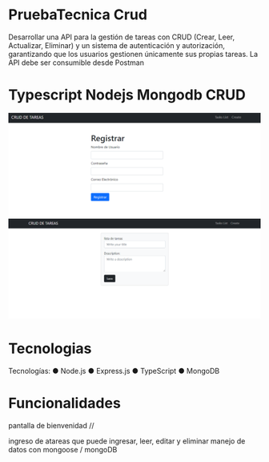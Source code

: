 # PruebaTecnica Crud
Desarrollar una API para la gestión de tareas con CRUD (Crear, Leer, Actualizar, Eliminar) y un
sistema de autenticación y autorización, garantizando que los usuarios gestionen únicamente
sus propias tareas. La API debe ser consumible desde Postman

# Typescript Nodejs Mongodb CRUD
![](img/registro.PNG)
![](img/tareas.PNG)



# Tecnologias
Tecnologías:
● Node.js
● Express.js
● TypeScript
● MongoDB 




# Funcionalidades 

pantalla de bienvenidad //  

ingreso de atareas que puede ingresar, leer, editar y eliminar 
manejo de datos con mongoose / mongoDB 